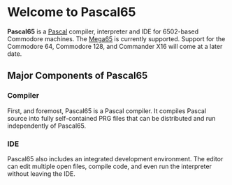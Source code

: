 # Welcome to Pascal65

**Pascal65** is a [Pascal](https://en.wikipedia.org/wiki/Pascal_(programming_language) "Pascal")
compiler, interpreter and IDE for 6502-based Commodore
machines.  The [Mega65](https://mega65.org "Mega65") is currently supported. Support for the Commodore 64, Commodore 128, and Commander X16 will come at a later date.

## Major Components of Pascal65

### Compiler

First, and foremost, Pascal65 is a Pascal compiler.  It compiles Pascal source into
fully self-contained PRG files that can be distributed and run independently of Pascal65.

### IDE

Pascal65 also includes an integrated development environment.  The editor can edit multiple
open files, compile code, and even run the interpreter without leaving the IDE.

